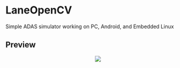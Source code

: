 # LaneOpenCV
Simple ADAS simulator working on PC, Android, and Embedded Linux

## Preview
<p align="center">
<img src="preview/preview1.gif">
</p>
